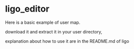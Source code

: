 # ligo_editor

Here is a basic example of user map.

download it and extract it in your user directory,

explanation about how to use it are in the README.md of ligo
